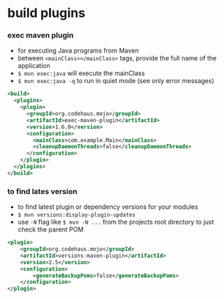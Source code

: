 # build plugins

### exec maven plugin
* for executing Java programs from Maven
* between `<mainClass></mainClass>` tags, provide the full name of the application
* `$ mvn exec:java` will execute the mainClass
* `$ mvn exec:java -q` to run in quiet mode (see only error messages)
```xml
<build>
  <plugins>
    <plugin>
      <groupId>org.codehaus.mojo</groupId>
      <artifactId>exec-maven-plugin</artifactId>
      <version>1.6.0</version>
      <configuration>
        <mainClass>com.example.Main</mainClass>
        <cleanupDaemonThreads>false</cleanupDaemonThreads>
      </configuration>
    </plugin>
  </plugins>
</build>
```

### to find lates version 
* to find latest plugin or dependency versions for your modules
* `$ mvn versions:display-plugin-updates`
* use `-N` flag like `$ mvn -N ...` from the projects root directory
    to just check the parent POM
```xml
<plugin>
    <groupId>org.codehaus.mojo</groupId>
    <artifactId>versions-maven-plugin</artifactId>
    <version>2.5</version>
    <configuration>
        <generateBackupPoms>false</generateBackupPoms>
    </configuration>
</plugin>
```
